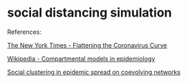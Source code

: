 # social distancing simulation

References:

[The New York Times - Flattening the Coronavirus Curve](https://www.nytimes.com/article/flatten-curve-coronavirus.html)

[Wikipedia - Compartmental models in epidemiology](https://en.wikipedia.org/wiki/Compartmental_models_in_epidemiology)

[Social clustering in epidemic spread on coevolving networks](https://journals.aps.org/pre/abstract/10.1103/PhysRevE.99.062301)
